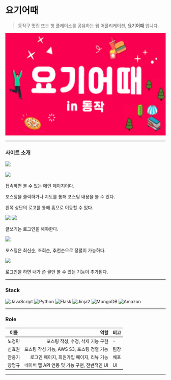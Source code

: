 # 요기어때
> 동작구 맛집 또는 핫 플레이스를 공유하는 웹 어플리케이션, **요기어때** 입니다.

<img src="/yogi-eoddae-thumbnail.png" width="560px" height="320px" alt="Yogi-Eoddae"></img><br/>


---

### 사이트 소개

<p align="cencter">
<img src="https://user-images.githubusercontent.com/48724199/178913025-3be998ac-2020-4e5c-a992-1e3136e783fe.gif">
</p>

<img src="https://user-images.githubusercontent.com/48724199/178924383-84775d7a-8f36-4944-a5a2-eed623d05215.gif">

접속하면 볼 수 있는 메인 페이지이다.

포스팅을 클릭하거나 지도를 통해 포스팅 내용을 볼 수 있다.

왼쪽 상단의 로고를 통해 홈으로 이동할 수 있다.

<img src="https://user-images.githubusercontent.com/48724199/178917997-6553401b-1fc4-49df-9fe8-21087dfed699.png">
<img src="https://user-images.githubusercontent.com/48724199/178917295-eff4ed58-6b38-4b8a-b763-d224d2789263.png">

글쓰기는 로그인을 해야한다.

<img src="https://user-images.githubusercontent.com/48724199/178917473-337eb2bb-867e-4501-bee7-8fa6ad30284d.png">

포스팅은 최신순, 조회순, 추천순으로 정렬이 가능하다.

<img src="https://user-images.githubusercontent.com/48724199/178921041-dd1bb30c-14a7-4e93-9a55-5e7e9e1f3484.gif">

로그인을 하면 내가 쓴 글만 볼 수 있는 기능이 추가된다.


---------------
<!-- Stack -->

### Stack

![JavaScript](https://img.shields.io/badge/-JavaScript-%23F7DF1C?style=for-the-badge&logo=javascript&logoColor=000000&labelColor=%23F7DF1C&color=%23FFCE5A)
![Python](https://img.shields.io/badge/-Python-007ACC?style=for-the-badge&logo=Python&color=white)
![Flask](https://img.shields.io/badge/-Flask-007ACC?style=for-the-badge&logo=Flask)
![Jinja2](https://img.shields.io/badge/-Jinja2-F05032?style=for-the-badge&logo=Jinja&logoColor=ffffff)
![MongoDB](https://img.shields.io/badge/-MongoDB-43853d?style=for-the-badge&logo=MongoDB&logoColor=white)
![Amazon](https://img.shields.io/badge/-AWS_EC2-232F3E?style=for-the-badge&logo=Amazon-aws&logoColor=white)

---

<!-- Role -->

### Role

|  이름  |                               역할 | 비고         |
| :----: | ---------------------------------: | :----------- |
| 노정민 | 포스팅 작성, 수정, 삭제 기능 구현 |     -     |
| 신효원 | 포스팅 작성 기능, AWS S3, 포스팅 정렬 기능 | 팀장 |
| 안웅기 |  로그인 페이지, 회원가입 페이지, 리뷰 기능 |    배포      |
| 양명규 |   네이버 맵 API 연동 및 기능 구현, 전반적인 UI | UI           |

---
